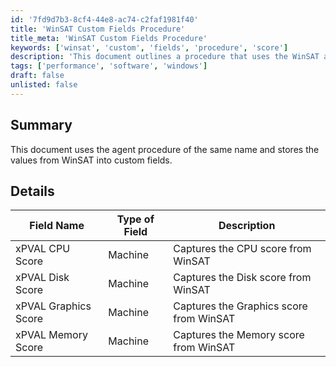 ```yaml
---
id: '7fd9d7b3-8cf4-44e8-ac74-c2faf1981f40'
title: 'WinSAT Custom Fields Procedure'
title_meta: 'WinSAT Custom Fields Procedure'
keywords: ['winsat', 'custom', 'fields', 'procedure', 'score']
description: 'This document outlines a procedure that uses the WinSAT agent to capture and store various performance scores into custom fields. The scores include CPU, Disk, Graphics, and Memory, providing valuable insights into machine performance.'
tags: ['performance', 'software', 'windows']
draft: false
unlisted: false
---
```


## Summary

This document uses the agent procedure of the same name and stores the values from WinSAT into custom fields.

## Details

| Field Name              | Type of Field | Description                             |
|-------------------------|----------------|-----------------------------------------|
| xPVAL CPU Score         | Machine        | Captures the CPU score from WinSAT      |
| xPVAL Disk Score        | Machine        | Captures the Disk score from WinSAT     |
| xPVAL Graphics Score     | Machine        | Captures the Graphics score from WinSAT  |
| xPVAL Memory Score      | Machine        | Captures the Memory score from WinSAT    |
